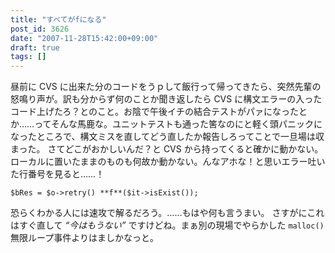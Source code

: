 ```yaml
---
title: "すべてがfになる"
post_id: 3626
date: "2007-11-28T15:42:00+09:00"
draft: true
tags: []
---
```



昼前に CVS に出来た分のコードをうｐして飯行って帰ってきたら、突然先輩の怒鳴り声が。訳も分からず何のことか聞き返したら CVS に構文エラーの入ったコード上げたろ？とのこと。お陰で午後イチの結合テストがパァになったとか……ってそんな馬鹿な。ユニットテストも通った筈なのにと軽く頭パニックになったところで、構文ミスを直してどう直したか報告しろってことで一旦場は収まった。 さてどこがおかしいんだ？と CVS から持ってくると確かに動かない。ローカルに置いたままのものも何故か動かない。んなアホな！と思いエラー吐いた行番号を見ると……！


    $bRes = $o->retry() **f**($it->isExist());

恐らくわかる人には速攻で解るだろう。……もはや何も言うまい。 さすがにこれはすぐ直して _“今はもうない”_ ですけどね。まぁ別の現場でやらかした `malloc()` 無限ループ事件よりはましかなっと。
